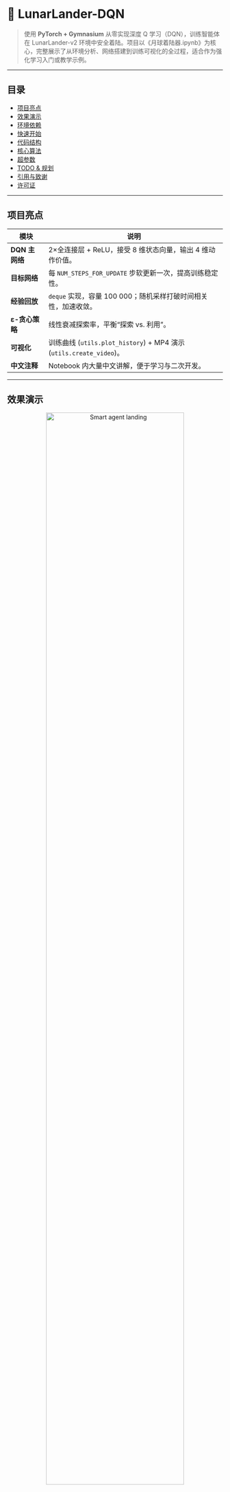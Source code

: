 # 🌙 LunarLander-DQN

> 使用 **PyTorch + Gymnasium** 从零实现深度 Q 学习（DQN），训练智能体在 LunarLander-v2 环境中安全着陆。项目以《月球着陆器.ipynb》为核心，完整展示了从环境分析、网络搭建到训练可视化的全过程，适合作为强化学习入门或教学示例。

---

## 目录
- [项目亮点](#项目亮点)
- [效果演示](#效果演示)
- [环境依赖](#环境依赖)
- [快速开始](#快速开始)
- [代码结构](#代码结构)
- [核心算法](#核心算法)
- [超参数](#超参数)
- [TODO & 规划](#todo--规划)
- [引用与致谢](#引用与致谢)
- [许可证](#许可证)

---

## 项目亮点
| 模块            | 说明                                                                           |
| --------------- | ------------------------------------------------------------------------------ |
| **DQN 主网络**  | 2×全连接层 + ReLU，接受 8 维状态向量，输出 4 维动作价值。                       |
| **目标网络**    | 每 `NUM_STEPS_FOR_UPDATE` 步软更新一次，提高训练稳定性。                         |
| **经验回放**    | `deque` 实现，容量 100 000；随机采样打破时间相关性，加速收敛。                   |
| **ε-贪心策略**  | 线性衰减探索率，平衡“探索 vs. 利用”。                                          |
| **可视化**      | 训练曲线 (`utils.plot_history`) + MP4 演示 (`utils.create_video`)。             |
| **中文注释**    | Notebook 内大量中文讲解，便于学习与二次开发。                                    |

---

## 效果演示
<p align="center">
  <img src="docs/landing.gif" width="80%" alt="Smart agent landing">
</p>

> 📽️ 完整演示视频存放于 `lunar_lander.mp4`，或点击仓库顶部 “Releases” 处下载。

---

## 环境依赖
| 组件            | 版本建议                |
| --------------- | ----------------------- |
| Python          | ≥ 3.10                 |
| PyTorch         | ≥ 1.13（CPU/GPU 均可） |
| Gymnasium/Box2D | ≥ 0.29                 |
| NumPy           | ≥ 1.25                 |
| Pillow / tqdm   | ≥ 9.0 / ≥ 4.0          |

一键安装（GPU 用户请自行选择 `torch` 对应 CUDA 版本）：
```bash
pip install -r requirements.txt

